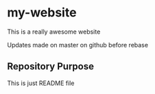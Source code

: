 # my-website

This is a really awesome website

Updates made on master on github before rebase
## Repository Purpose

This is just README file
